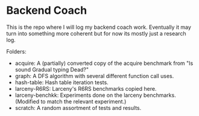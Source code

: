 Backend Coach
=============

This is the repo where I will log my backend coach work. Eventually it may turn into something more coherent but for now its mostly just a research log.

Folders:
* acquire: A (partially) converted copy of the acquire benchmark from "Is sound Gradual typing Dead?"
* graph: A DFS algorithm with several different function call uses.
* hash-table: Hash table iteration tests.
* larceny-R6RS: Larceny's R6RS benchmarks copied here.
* larceny-benchkk: Experiments done on the larceny benchmarks. (Modified to match the relevant experiment.)
* scratch: A random assortment of tests and results.
